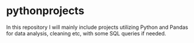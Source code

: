 # pythonprojects

In this repository I will mainly include projects utilizing Python and Pandas for data analysis, cleaning etc, with some SQL queries if needed.

